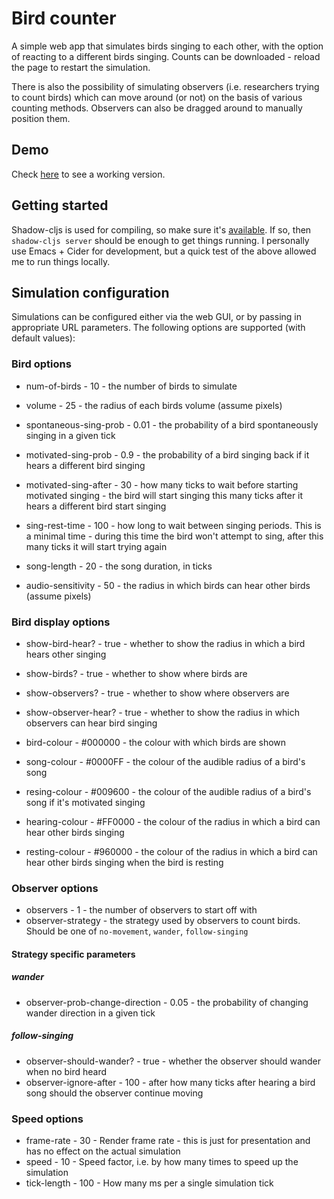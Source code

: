 # Bird counter

A simple web app that simulates birds singing to each other, with the option of reacting to a different birds singing. Counts can be downloaded - reload the page to restart the simulation.

There is also the possibility of simulating observers (i.e. researchers trying to count birds) which can move around (or not) on the basis of various counting methods. Observers can also be dragged around to manually position them.

## Demo

Check [here](https://media.ahiru.pl/birds/) to see a working version.

## Getting started

Shadow-cljs is used for compiling, so make sure it's [available](https://shadow-cljs.github.io/docs/UsersGuide.html#_command_line). If so, then `shadow-cljs server` should be enough to get things running.
I personally use Emacs + Cider for development, but a quick test of the above allowed me to run things locally.

## Simulation configuration

Simulations can be configured either via the web GUI, or by passing in appropriate URL parameters. The following options are supported (with default values):

### Bird options

 * num-of-birds          - 10 - the number of birds to simulate
 * volume                - 25 - the radius of each birds volume (assume pixels)

 * spontaneous-sing-prob - 0.01 - the probability of a bird spontaneously singing in a given tick
 * motivated-sing-prob   - 0.9  - the probability of a bird singing back if it hears a different bird singing

 * motivated-sing-after  - 30 - how many ticks to wait before starting motivated singing - the bird will start singing this many ticks after it hears a different bird start singing
 * sing-rest-time        - 100 - how long to wait between singing periods. This is a minimal time - during this time the bird won't attempt to sing, after this many ticks it will start trying again
 * song-length           - 20 - the song duration, in ticks
 * audio-sensitivity     - 50 - the radius in which birds can hear other birds (assume pixels)

### Bird display options

 * show-bird-hear?       - true - whether to show the radius in which a bird hears other singing
 * show-birds?           - true - whether to show where birds are
 * show-observers?       - true - whether to show where observers are
 * show-observer-hear?   - true - whether to show the radius in which observers can hear bird singing

 * bird-colour    - #000000 - the colour with which birds are shown
 * song-colour    - #0000FF - the colour of the audible radius of a bird's song
 * resing-colour  - #009600 - the colour of the audible radius of a bird's song if it's motivated singing
 * hearing-colour - #FF0000 - the colour of the radius in which a bird can hear other birds singing
 * resting-colour - #960000 - the colour of the radius in which a bird can hear other birds singing when the bird is resting

### Observer options

 * observers         - 1 - the number of observers to start off with
 * observer-strategy - the strategy used by observers to count birds. Should be one of `no-movement`, `wander`, `follow-singing`

#### Strategy specific parameters
##### wander
 * observer-prob-change-direction - 0.05 - the probability of changing wander direction in a given tick
##### follow-singing
 * observer-should-wander? - true - whether the observer should wander when no bird heard
 * observer-ignore-after   - 100 - after how many ticks after hearing a bird song should the observer continue moving

### Speed options

 * frame-rate  - 30  - Render frame rate - this is just for presentation and has no effect on the actual simulation
 * speed       - 10  - Speed factor, i.e. by how many times to speed up the simulation
 * tick-length - 100 - How many ms per a single simulation tick
